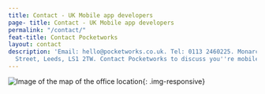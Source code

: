 ```yaml
---
title: Contact - UK Mobile app developers
page- title: Contact - UK Mobile app developers
permalink: "/contact/"
feat-title: Contact Pocketworks
layout: contact
description: 'Email: hello@pocketworks.co.uk. Tel: 0113 2460225. Monarch House, Queen
  Street, Leeds, LS1 2TW. Contact Pocketworks to discuss you''re mobile app projects.'
---
```


![Image of the map of the office location](https://images1-focus-opensocial.googleusercontent.com/gadgets/proxy?container=focus&resize_w=800&refresh=2592000&url=https://pocketworks-website.s3.amazonaws.com/pocketworks-map.jpg){: .img-responsive}

